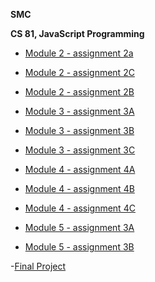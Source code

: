 **SMC**

**CS 81, JavaScript Programming**

- [Module 2 - assignment 2a](https://bunnygirlevi.github.io/cs81/2a/)

- [Module 2 - assignment 2C](https://bunnygirlevi.github.io/cs81/2C/)

- [Module 2 - assignment 2B](https://bunnygirlevi.github.io/cs81/2B/)

- [Module 3 - assignment 3A](https://bunnygirlevi.github.io/cs81/3A/main.js)

- [Module 3 - assignment 3B](https://bunnygirlevi.github.io/cs81/3B/main.js)

- [Module 3 - assignment 3C](https://bunnygirlevi.github.io/cs81/3C/main.js)

- [Module 4 - assignment 4A](https://bunnygirlevi.github.io/cs81/4A/main.js)

- [Module 4 - assignment 4B](https://bunnygirlevi.github.io/cs81/4B/main.js)

- [Module 4 - assignment 4C](https://bunnygirlevi.github.io/cs81/4C/main.js)

- [Module 5 - assignment 3A](https://bunnygirlevi.github.io/cs81/5A/main.js)

- [Module 5 - assignment 3B](https://bunnygirlevi.github.io/cs81/5B/main.js)

-[Final Project](https://bunnygirlevi.github.io/cs81/FinalProject)
